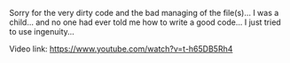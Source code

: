 Sorry for the very dirty code and the bad managing of the file(s)...
I was a child... and no one had ever told me how to write a good code... I just tried to use ingenuity...

Video link: https://www.youtube.com/watch?v=t-h65DB5Rh4
